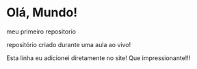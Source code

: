# Olá, Mundo!
 meu primeiro repositorio

repositório criado durante uma aula ao vivo!

Esta linha eu adicionei diretamente no site! Que impressionante!!!

